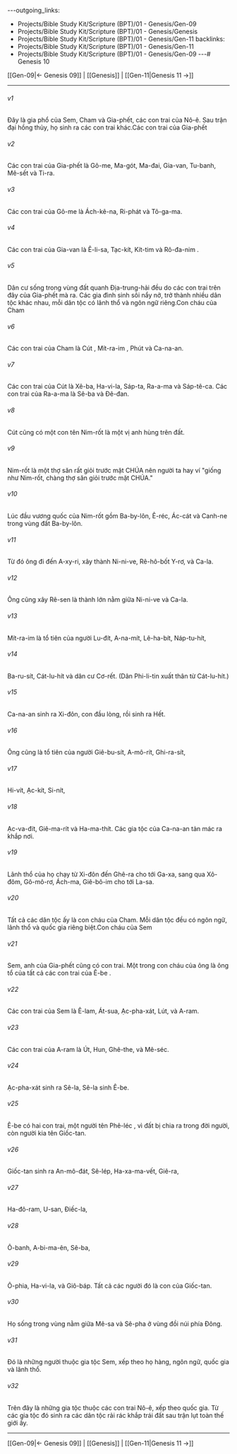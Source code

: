 ---outgoing_links:
  - Projects/Bible Study Kit/Scripture (BPT)/01 - Genesis/Gen-09
  - Projects/Bible Study Kit/Scripture (BPT)/01 - Genesis/Genesis
  - Projects/Bible Study Kit/Scripture (BPT)/01 - Genesis/Gen-11
backlinks:
  - Projects/Bible Study Kit/Scripture (BPT)/01 - Genesis/Gen-11
  - Projects/Bible Study Kit/Scripture (BPT)/01 - Genesis/Gen-09
---# Genesis 10

[[Gen-09|← Genesis 09]] | [[Genesis]] | [[Gen-11|Genesis 11 →]]
***



###### v1 
Đây là gia phổ của Sem, Cham và Gia-phết, các con trai của Nô-ê. Sau trận đại hồng thủy, họ sinh ra các con trai khác.Các con trai của Gia-phết 

###### v2 
Các con trai của Gia-phết là Gô-me, Ma-gót, Ma-đai, Gia-van, Tu-banh, Mê-sết và Ti-ra. 

###### v3 
Các con trai của Gô-me là Ách-kê-na, Ri-phát và Tô-ga-ma. 

###### v4 
Các con trai của Gia-van là Ê-li-sa, Tạc-kít, Kít-tim và Rô-đa-nim . 

###### v5 
Dân cư sống trong vùng đất quanh Địa-trung-hải đều do các con trai trên đây của Gia-phết mà ra. Các gia đình sinh sôi nẩy nở, trở thành nhiều dân tộc khác nhau, mỗi dân tộc có lãnh thổ và ngôn ngữ riêng.Con cháu của Cham 

###### v6 
Các con trai của Cham là Cút , Mít-ra-im , Phút và Ca-na-an. 

###### v7 
Các con trai của Cút là Xê-ba, Ha-vi-la, Sáp-ta, Ra-a-ma và Sáp-tê-ca. Các con trai của Ra-a-ma là Sê-ba và Đê-đan. 

###### v8 
Cút cũng có một con tên Nim-rốt là một vị anh hùng trên đất. 

###### v9 
Nim-rốt là một thợ săn rất giỏi trước mặt CHÚA nên người ta hay ví "giống như Nim-rốt, chàng thợ săn giỏi trước mặt CHÚA." 

###### v10 
Lúc đầu vương quốc của Nim-rốt gồm Ba-by-lôn, Ê-réc, Ác-cát và Canh-ne trong vùng đất Ba-by-lôn. 

###### v11 
Từ đó ông đi đến A-xy-ri, xây thành Ni-ni-ve, Rê-hô-bốt Y-rơ, và Ca-la. 

###### v12 
Ông cũng xây Rê-sen là thành lớn nằm giữa Ni-ni-ve và Ca-la. 

###### v13 
Mít-ra-im là tổ tiên của người Lu-đít, A-na-mít, Lê-ha-bít, Náp-tu-hít, 

###### v14 
Ba-ru-sít, Cát-lu-hít và dân cư Cơ-rết. (Dân Phi-li-tin xuất thân từ Cát-lu-hít.) 

###### v15 
Ca-na-an sinh ra Xi-đôn, con đầu lòng, rồi sinh ra Hết. 

###### v16 
Ông cũng là tổ tiên của người Giê-bu-sít, A-mô-rít, Ghi-ra-sít, 

###### v17 
Hi-vít, Ạc-kít, Si-nít, 

###### v18 
Ạc-va-đít, Giê-ma-rít và Ha-ma-thít. Các gia tộc của Ca-na-an tản mác ra khắp nơi. 

###### v19 
Lãnh thổ của họ chạy từ Xi-đôn đến Ghê-ra cho tới Ga-xa, sang qua Xô-đôm, Gô-mô-rơ, Ách-ma, Giê-bô-im cho tới La-sa. 

###### v20 
Tất cả các dân tộc ấy là con cháu của Cham. Mỗi dân tộc đều có ngôn ngữ, lãnh thổ và quốc gia riêng biệt.Con cháu của Sem 

###### v21 
Sem, anh của Gia-phết cũng có con trai. Một trong con cháu của ông là ông tổ của tất cả các con trai của Ê-be . 

###### v22 
Các con trai của Sem là Ê-lam, Át-sua, Ạc-pha-xát, Lút, và A-ram. 

###### v23 
Các con trai của A-ram là Út, Hun, Ghê-the, và Mê-séc. 

###### v24 
Ạc-pha-xát sinh ra Sê-la, Sê-la sinh Ê-be. 

###### v25 
Ê-be có hai con trai, một người tên Phê-léc , vì đất bị chia ra trong đời người, còn người kia tên Giốc-tan. 

###### v26 
Giốc-tan sinh ra An-mô-đát, Sê-lép, Ha-xa-ma-vết, Giê-ra, 

###### v27 
Ha-đô-ram, U-san, Điếc-la, 

###### v28 
Ô-banh, A-bi-ma-ên, Sê-ba, 

###### v29 
Ô-phia, Ha-vi-la, và Giô-báp. Tất cả các người đó là con của Giốc-tan. 

###### v30 
Họ sống trong vùng nằm giữa Mê-sa và Sê-pha ở vùng đồi núi phía Đông. 

###### v31 
Đó là những người thuộc gia tộc Sem, xếp theo họ hàng, ngôn ngữ, quốc gia và lãnh thổ. 

###### v32 
Trên đây là những gia tộc thuộc các con trai Nô-ê, xếp theo quốc gia. Từ các gia tộc đó sinh ra các dân tộc rải rác khắp trái đất sau trận lụt toàn thế giới ấy.

***
[[Gen-09|← Genesis 09]] | [[Genesis]] | [[Gen-11|Genesis 11 →]]
